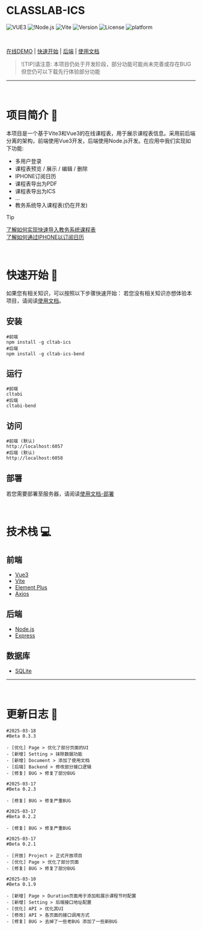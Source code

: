 # CLASSLAB-ICS

![VUE3](https://img.shields.io/badge/Vue3-4FC08D?logo=vue.js&logoColor=white) ![!Node.js](https://img.shields.io/badge/Node.js-43853D?logo=Node.js) ![Vite](https://img.shields.io/badge/Vite-646CFF?logo=vite&logoColor=white) ![Version](https://img.shields.io/github/package-json/v/ZhonFortune/classtab-ics) ![License](https://img.shields.io/github/license/ZhonFortune/classtab-ics) ![platform](https://img.shields.io/badge/Platform-Web-01D7E2)

<br>

[在线DEMO](/) | [快速开始](#quick-start) | [后端](https://github.com/ZhonFortune/classtab-ics-backend) | [使用文档](https://zhonfortune.github.io/classtab-ics/#/)

>![TIP]请注意: 本项目仍处于开发阶段，部分功能可能尚未完善或存在BUG
但您仍可以下载先行体验部分功能

---

<br>

# 项目简介 :page_with_curl:
本项目是一个基于Vite3和Vue3的在线课程表，用于展示课程表信息。采用前后端分离的架构，前端使用Vue3开发，后端使用Node.js开发。在应用中我们实现如下功能:

- 多用户登录
- 课程表预览 / 展示 / 编辑 / 删除
- IPHONE订阅日历
- 课程表导出为PDF
- 课程表导出为ICS
- ...
- 教务系统导入课程表(仍在开发)

> [!TIP]
> [了解如何实现快速导入教务系统课程表](/)<br>
> [了解如何通过IPHONE以订阅日历](/)

<br>

# 快速开始 :rocket: <a id="quick-start"></a>

如果您有相关知识，可以按照以下步骤快速开始：
若您没有相关知识亦想体验本项目，请阅读[使用文档](https://zhonfortune.github.io/classtab-ics/#/)。
## 安装

```shell
#前端
npm install -g cltab-ics
#后端
npm install -g cltab-ics-bend
```

## 运行

```shell
#前端
cltabi
#后端
cltabi-bend
```

## 访问

```shell
#前端 (默认)
http://localhost:6057
#后端 (默认)
http://localhost:6058
```

## 部署

若您需要部署至服务器，请阅读[使用文档-部署](https://zhonfortune.github.io/classtab-ics/#/deploy)

<br>

# 技术栈 :computer:

## 前端

- [Vue3](https://v3.cn.vuejs.org/)
- [Vite](https://vitejs.dev/)
- [Element Plus](https://element-plus.org/)
- [Axios](https://axios-http.com/)

## 后端

- [Node.js](https://nodejs.org/zh-cn/)
- [Express](https://expressjs.com/)

## 数据库

- [SQLite](https://www.sqlite.org/index.html)

---

<br>

# 更新日志 :bookmark_tabs:

```shell
#2025-03-18
#Beta 0.3.3

- [优化] Page > 优化了部分页面的UI
- [新增] Setting > 抹除数据功能
- [新增] Document > 添加了使用文档
- [后端] Backend > 修改部分接口逻辑
- [修复] BUG > 修复了部分BUG

#2025-03-17
#Beta 0.2.3

- [修复] BUG > 修复严重BUG

#2025-03-17
#Beta 0.2.2

- [修复] BUG > 修复严重BUG

#2025-03-17
#Beta 0.2.1

- [开放] Project > 正式开放项目
- [优化] Page > 优化了部分页面
- [修复] BUG > 修复了部分BUG

#2025-03-10
#Beta 0.1.9

- [新增] Page > Duration页面用于添加和展示课程节时配置
- [新增] Setting > 后端接口地址配置
- [优化] API > 优化其UI
- [修改] API > 各页面的接口调用方式
- [修复] BUG > 去掉了一些老BUG 添加了一些新BUG
```
